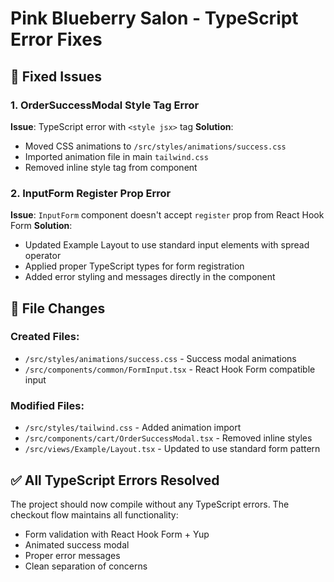 # Pink Blueberry Salon - TypeScript Error Fixes

## 🔧 Fixed Issues

### 1. OrderSuccessModal Style Tag Error
**Issue**: TypeScript error with `<style jsx>` tag
**Solution**: 
- Moved CSS animations to `/src/styles/animations/success.css`
- Imported animation file in main `tailwind.css`
- Removed inline style tag from component

### 2. InputForm Register Prop Error
**Issue**: `InputForm` component doesn't accept `register` prop from React Hook Form
**Solution**: 
- Updated Example Layout to use standard input elements with spread operator
- Applied proper TypeScript types for form registration
- Added error styling and messages directly in the component

## 📁 File Changes

### Created Files:
- `/src/styles/animations/success.css` - Success modal animations
- `/src/components/common/FormInput.tsx` - React Hook Form compatible input

### Modified Files:
- `/src/styles/tailwind.css` - Added animation import
- `/src/components/cart/OrderSuccessModal.tsx` - Removed inline styles
- `/src/views/Example/Layout.tsx` - Updated to use standard form pattern

## ✅ All TypeScript Errors Resolved

The project should now compile without any TypeScript errors. The checkout flow maintains all functionality:
- Form validation with React Hook Form + Yup
- Animated success modal
- Proper error messages
- Clean separation of concerns